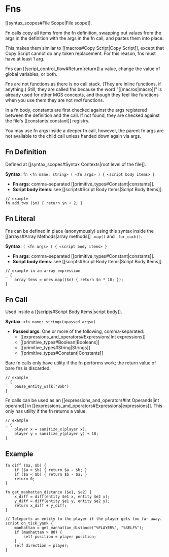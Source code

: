 # Fns

[[syntax_scopes#File Scope|File scope]].

Fn calls copy all items from the fn definition, swapping out values from the args in the definition with the args in the fn call, and pastes them into place.

This makes them similar to [[macros#Copy Script|Copy Script]], except that Copy Script cannot do any token replacement. For this reason, fns must have at least 1 arg.

Fns can [[script_control_flow#Return|return]] a value, change the value of global variables, or both.

Fns are not functions as there is no call stack. (They are inline functions, if anything.) Still, they are called fns because the word "[[macros|macro]]" is already used for other MGS concepts, and though they feel like functions when you use them they are not *real* functions.

In a fn body, constants are first checked against the args registered between the definition and the call. If not found, they are checked against the file's [[constants|constant]] registry.

You may use fn args inside a deeper fn call, however, the parent fn args are not available to the child call unless handed down again via args.

## Fn Definition

Defined at [[syntax_scopes#Syntax Contexts|root level of the file]].

**Syntax**: `fn <fn name: string> ( <fn args> ) { <script body items> }`

- **Fn args**: comma-separated [[primitive_types#Constant|constants]].
- **Script body items**: see [[scripts#Script Body Items|Script Body Items]].

```mgs
// example
fn add_two ($n) { return $n + 2; }
```

## Fn Literal

Fns can be defined in place (anonymously) using this syntax inside the [[arrays#Array Methods|array methods]] `.map()` and `.for_each()`.

**Syntax**: `( <fn args> ) { <script body items> }`

- **Fn args**: comma-separated [[primitive_types#Constant|constants]].
- **Script body items**: see [[scripts#Script Body Items|Script Body Items]].

```mgs
// example in an array expression
_ {
	array tens = ones.map(($n) { return $n * 10; });
}
```

## Fn Call

Used inside a [[scripts#Script Body Items|script body]].

**Syntax**: `<fn name: string>(<passed args>)`

- **Passed args**: One or more of the following, comma-separated:
	- [[expressions_and_operators#Expressions|Int expressions]]
	- [[primitive_types#Boolean|Booleans]]
	- [[primitive_types#String|Strings]]
	- [[primitive_types#Constant|Constants]]

Bare fn calls only have utility if the fn performs work; the return value of bare fns is discarded.

```mgs
// example
_ {
	pause_entity_walk("Bob")
}
```

Fn calls can be used as an [[expressions_and_operators#Int Operands|int operand]] in [[expressions_and_operators#Expressions|expressions]]. This only has utility if the fn returns a value.

```mgs
// example
_ {
	player x = sanitize_x(player x);
	player y = sanitize_y(player y) + 10;
}
```

## Example

```mgs
fn diff ($a, $b) {
	if ($a > $b) { return $a - $b; }
	if ($a < $b) { return $b - $a; }
	return 0;
}

fn get_manhattan_distance ($e1, $e2) {
	x_diff = diff(entity $e1 x, entity $e2 x);
	y_diff = diff(entity $e1 y, entity $e2 y);
	return x_diff + y_diff;
}

// Teleports an entity to the player if the player gets too far away.
script on_tick_yank {
	manhattan = get_manhattan_distance("%PLAYER%", "%SELF%");
	if (manhattan > 80) {
		self position = player position;
	}
	self direction = player;
}
```
